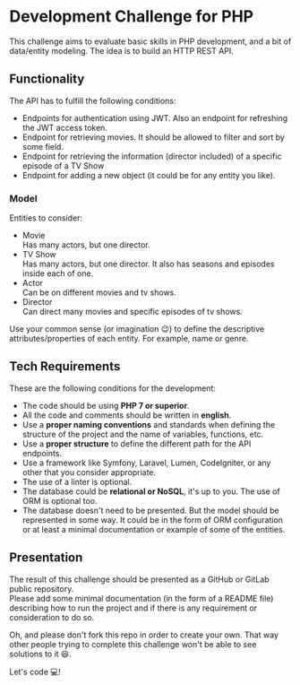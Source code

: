 # Development Challenge for PHP

This challenge aims to evaluate basic skills in PHP development, and a bit of data/entity modeling. The idea is to build an HTTP REST API.

## Functionality

The API has to fulfill the following conditions:
* Endpoints for authentication using JWT.
  Also an endpoint for refreshing the JWT access token.
* Endpoint for retrieving movies.
  It should be allowed to filter and sort by some field.
* Endpoint for retrieving the information (director included) of a specific episode of a TV Show
* Endpoint for adding a new object (it could be for any entity you like).

### Model

Entities to consider:
* Movie<br/>
  Has many actors, but one director.
* TV Show<br/>
  Has many actors, but one director. It also has seasons and episodes inside each of one.
* Actor<br/>
  Can be on different movies and tv shows.
* Director<br/>
  Can direct many movies and specific episodes of tv shows.

Use your common sense (or imagination 😉) to define the descriptive attributes/properties of each entity. For example, name or genre.

## Tech Requirements

These are the following conditions for the development:
* The code should be using **PHP 7 or superior**.
* All the code and comments should be written in **english**.
* Use a **proper naming conventions** and standards when defining the structure of the project and the name of variables, functions, etc.
* Use a **proper structure** to define the different path for the API endpoints.
* Use a framework like Symfony, Laravel, Lumen, CodeIgniter, or any other that you consider appropriate.
* The use of a linter is optional.
* The database could be **relational or NoSQL**, it's up to you. The use of ORM is optional too.
* The database doesn't need to be presented. But the model should be represented in some way. It could be in the form of ORM configuration or at least a minimal documentation or example of some of the entities.

## Presentation

The result of this challenge should be presented as a GitHub or GitLab public repository.<br/>
Please add some minimal documentation (in the form of a README file) describing how to run the project and if there is any requirement or consideration to do so.

Oh, and please don't fork this repo in order to create your own. That way other people trying to complete this challenge won't be able to see solutions to it 😆.

Let's code 💻!
